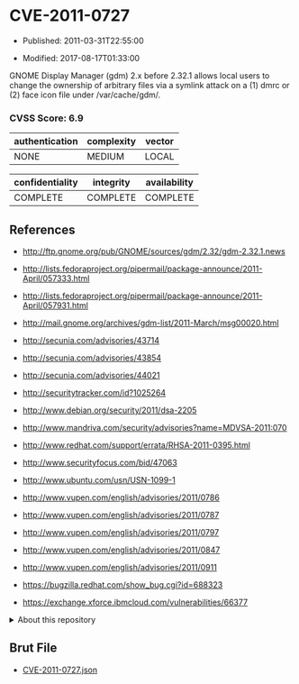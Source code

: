 # CVE-2011-0727

- Published: 2011-03-31T22:55:00

- Modified: 2017-08-17T01:33:00

GNOME Display Manager (gdm) 2.x before 2.32.1 allows local users to change the ownership of arbitrary files via a symlink attack on a (1) dmrc or (2) face icon file under /var/cache/gdm/.

### CVSS Score: **6.9**

| authentication | complexity | vector |
| --- | --- | --- |
| NONE | MEDIUM | LOCAL |

| confidentiality | integrity | availability |
| --- | --- | --- |
| COMPLETE | COMPLETE | COMPLETE |

## References

* http://ftp.gnome.org/pub/GNOME/sources/gdm/2.32/gdm-2.32.1.news

* http://lists.fedoraproject.org/pipermail/package-announce/2011-April/057333.html

* http://lists.fedoraproject.org/pipermail/package-announce/2011-April/057931.html

* http://mail.gnome.org/archives/gdm-list/2011-March/msg00020.html

* http://secunia.com/advisories/43714

* http://secunia.com/advisories/43854

* http://secunia.com/advisories/44021

* http://securitytracker.com/id?1025264

* http://www.debian.org/security/2011/dsa-2205

* http://www.mandriva.com/security/advisories?name=MDVSA-2011:070

* http://www.redhat.com/support/errata/RHSA-2011-0395.html

* http://www.securityfocus.com/bid/47063

* http://www.ubuntu.com/usn/USN-1099-1

* http://www.vupen.com/english/advisories/2011/0786

* http://www.vupen.com/english/advisories/2011/0787

* http://www.vupen.com/english/advisories/2011/0797

* http://www.vupen.com/english/advisories/2011/0847

* http://www.vupen.com/english/advisories/2011/0911

* https://bugzilla.redhat.com/show_bug.cgi?id=688323

* https://exchange.xforce.ibmcloud.com/vulnerabilities/66377

<details>
<summary>About this repository</summary> 

  This repository is part of the project [Live Hack CVE](https://github.com/Live-Hack-CVE). Main website can be found [www.live-hack.org](https://www.live-hack.org) 
  
  Made by [Sn0wAlice](https://github.com/Sn0wAlice) for the people that care about security and need to have a feed of the latest CVEs. Hope you enjoy it, don't forget to star the repo and follow me on [Twitter](https://twitter.com/Sn0wAlice) and [Github](https://github.com/Sn0wAlice). And that is my [personnal website](https://www.alice-snow.me/)

  - [Home Page](https://github.com/Live-Hack-CVE)
  - [Framework](https://github.com/Live-Hack-CVE/cve-framework)
  - [CVE database](https://github.com/Live-Hack-CVE/full_database)
  - [Changelog](https://github.com/Live-Hack-CVE/Changelog)
</details>

## Brut File

* [CVE-2011-0727.json](https://raw.githubusercontent.com/Live-Hack-CVE/full_database/main/cves/2011/CVE-2011-0727.json)

